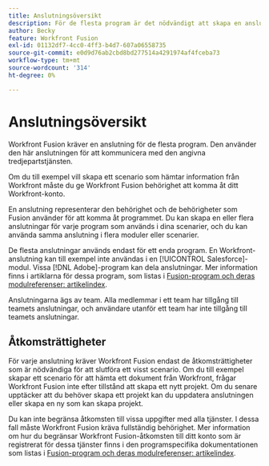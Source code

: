 ```yaml
---
title: Anslutningsöversikt
description: För de flesta program är det nödvändigt att skapa en anslutning genom vilken Adobe Workfront Fusion kan kommunicera med den angivna tredjepartstjänsten enligt inställningarna för det specifika scenariot.
author: Becky
feature: Workfront Fusion
exl-id: 01132df7-4cc0-4ff3-b4d7-607a06558735
source-git-commit: e0d9d76ab2cbd8bd277514a4291974af4fceba73
workflow-type: tm+mt
source-wordcount: '314'
ht-degree: 0%

---
```


# Anslutningsöversikt

Workfront Fusion kräver en anslutning för de flesta program.  Den använder den här anslutningen för att kommunicera med den angivna tredjepartstjänsten.

Om du till exempel vill skapa ett scenario som hämtar information från Workfront måste du ge Workfront Fusion behörighet att komma åt ditt Workfront-konto.

En anslutning representerar den behörighet och de behörigheter som Fusion använder för att komma åt programmet. Du kan skapa en eller flera anslutningar för varje program som används i dina scenarier, och du kan använda samma anslutning i flera moduler eller scenarier.

De flesta anslutningar används endast för ett enda program. En Workfront-anslutning kan till exempel inte användas i en [!UICONTROL Salesforce]-modul. Vissa [!DNL Adobe]-program kan dela anslutningar. Mer information finns i artiklarna för dessa program, som listas i [Fusion-program och deras modulreferenser: artikelindex](/help/workfront-fusion/references/apps-and-modules/apps-and-modules-toc.md).

Anslutningarna ägs av team. Alla medlemmar i ett team har tillgång till teamets anslutningar, och användare utanför ett team har inte tillgång till teamets anslutningar.

## Åtkomsträttigheter

För varje anslutning kräver Workfront Fusion endast de åtkomsträttigheter som är nödvändiga för att slutföra ett visst scenario. Om du till exempel skapar ett scenario för att hämta ett dokument från Workfront, frågar Workfront Fusion inte efter tillstånd att skapa ett nytt projekt. Om du senare upptäcker att du behöver skapa ett projekt kan du uppdatera anslutningen eller skapa en ny som kan skapa projekt.

Du kan inte begränsa åtkomsten till vissa uppgifter med alla tjänster. I dessa fall måste Workfront Fusion kräva fullständig behörighet. Mer information om hur du begränsar Workfront Fusion-åtkomsten till ditt konto som är registrerat för dessa tjänster finns i den programspecifika dokumentationen som listas i [Fusion-program och deras modulreferenser: artikelindex](/help/workfront-fusion/references/apps-and-modules/apps-and-modules-toc.md).
